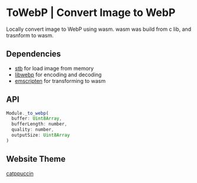 # ToWebP | Convert Image to WebP

Locally convert image to WebP using wasm.
wasm was build from c lib, and trasnform to wasm.

## Dependencies

- [stb](https://github.com/nothings/stb/blob/master/stb_image.h)
  for load image from memory
- [libwebp](https://github.com/webmproject/libwebp) for encoding and decoding
- [emscripten](https://emscripten.org/docs/getting_started/index.html)
  for transforming to wasm

## API

```js
Module._to_webp(
  buffer: Uint8Array,
  bufferLength: number,
  quality: number,
  outputSize: Uint8Array
)
```

## Website Theme

[catppuccin](https://catppuccin.com/palette/)
